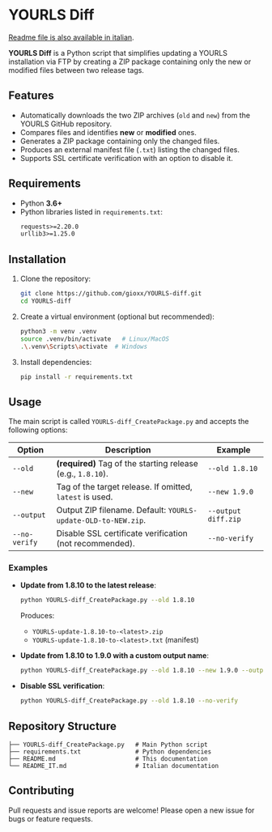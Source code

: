 # YOURLS Diff

[Readme file is also available in italian](README_IT.md).

**YOURLS Diff** is a Python script that simplifies updating a YOURLS installation via FTP by creating a ZIP package containing only the new or modified files between two release tags.

## Features

- Automatically downloads the two ZIP archives (`old` and `new`) from the YOURLS GitHub repository.  
- Compares files and identifies **new** or **modified** ones.  
- Generates a ZIP package containing only the changed files.  
- Produces an external manifest file (`.txt`) listing the changed files.  
- Supports SSL certificate verification with an option to disable it.

## Requirements

- Python **3.6+**  
- Python libraries listed in `requirements.txt`:
  ```txt
  requests>=2.20.0
  urllib3>=1.25.0
  ```

## Installation

1. Clone the repository:
   ```bash
   git clone https://github.com/gioxx/YOURLS-diff.git
   cd YOURLS-diff
   ```

2. Create a virtual environment (optional but recommended):
   ```bash
   python3 -m venv .venv
   source .venv/bin/activate   # Linux/MacOS
   .\.venv\Scripts\activate  # Windows
   ```

3. Install dependencies:
   ```bash
   pip install -r requirements.txt
   ```

## Usage

The main script is called `YOURLS-diff_CreatePackage.py` and accepts the following options:

| Option         | Description                                                              | Example                              |
|----------------|--------------------------------------------------------------------------|--------------------------------------|
| `--old`        | **(required)** Tag of the starting release (e.g., `1.8.10`).             | `--old 1.8.10`                       |
| `--new`        | Tag of the target release. If omitted, `latest` is used.                 | `--new 1.9.0`                        |
| `--output`     | Output ZIP filename. Default: `YOURLS-update-OLD-to-NEW.zip`.            | `--output diff.zip`                  |
| `--no-verify`  | Disable SSL certificate verification (not recommended).                  | `--no-verify`                        |

### Examples

- **Update from 1.8.10 to the latest release**:
  ```bash
  python YOURLS-diff_CreatePackage.py --old 1.8.10
  ```
  Produces:
  - `YOURLS-update-1.8.10-to-<latest>.zip`  
  - `YOURLS-update-1.8.10-to-<latest>.txt` (manifest)

- **Update from 1.8.10 to 1.9.0 with a custom output name**:
  ```bash
  python YOURLS-diff_CreatePackage.py --old 1.8.10 --new 1.9.0 --output update.zip
  ```

- **Disable SSL verification**:
  ```bash
  python YOURLS-diff_CreatePackage.py --old 1.8.10 --no-verify
  ```

## Repository Structure

```text
├── YOURLS-diff_CreatePackage.py   # Main Python script
├── requirements.txt               # Python dependencies
├── README.md                      # This documentation
└── README_IT.md                   # Italian documentation
```

## Contributing

Pull requests and issue reports are welcome! Please open a new issue for bugs or feature requests.
